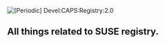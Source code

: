 ![[Periodic] Devel:CAPS:Registry:2.0](https://github.com/flaviodsr/registry/workflows/%5BPeriodic%5D%20Devel:CAPS:Registry:2.0/badge.svg?branch=master)

## All things related to SUSE registry.
